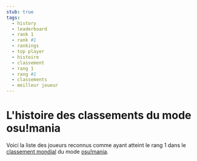 ```yaml
---
stub: true
tags:
  - history
  - leaderboard
  - rank 1
  - rank #1
  - rankings
  - top player
  - histoire
  - classement
  - rang 1
  - rang #1
  - classements
  - meilleur joueur
---
```


# L'histoire des classements du mode osu!mania

Voici la liste des joueurs reconnus comme ayant atteint le rang 1 dans le [classement mondial](https://osu.ppy.sh/rankings/mania/performance) du mode [osu!mania](/wiki/Game_mode/osu!mania).
